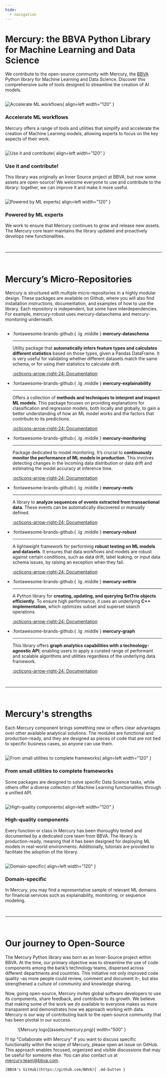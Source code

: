 ```yaml
---
hide:
  - navigation  
---
```


# Mercury: the BBVA Python Library for Machine Learning and Data Science

We contribute to the open-source community with Mercury, the [BBVA](https://www.bbva.es/en/) Python library for Machine Learning and Data Science. Discover this comprehensive suite of tools designed to streamline the creation of AI models.

<div style="height: 1px;"></div>

![Accelerate ML workflows](assets/index_1.png){ align=left width="120" }

### Accelerate ML workflows

Mercury offers a range of tools and utilities that simplify and accelerate the creation of Machine Learning models, allowing experts to focus on the key aspects of their work.

<div style="height: 1px;"></div>

![Use it and contribute](assets/index_2.png){ align=left width="120" }

### Use it and contribute!

This library was originally an Inner Source project at BBVA, but now some assets are open-source! We welcome everyone to use and contribute to the library: together, we can improve it and make it more useful.

<div style="height: 1px;"></div>

![Powered by ML experts](assets/index_3.png){ align=left width="120" }

### Powered by ML experts

We work to ensure that Mercury continues to grow and release new assets. The Mercury core team maintains the library updated and proactively develops new functionalities.

<div style="height: 15px;"></div>

<hr>

<div style="height: 15px;"></div>

# Mercury’s Micro-Repositories

Mercury is structured with multiple micro-repositories in a highly modular design. These packages are available on Github, where you will also find installation instructions, documentation, and examples of how to use the library. Each repository is independent, but some have interdependencies. For example, mercury-robust uses mercury-dataschema and mercury-monitoring underneath.

<div style="height: 1px;"></div>

<div class="grid cards" markdown>

-   :fontawesome-brands-github:{ .lg .middle } __mercury-dataschema__

    ---

    Utility package that **automatically infers feature types and calculates different statistics** based on those types, given a Pandas DataFrame. It is very useful for validating whether different datasets match the same schema, or for using their statistics to calculate drift.

    [:octicons-arrow-right-24: Documentation](https://bbva.github.io/mercury-dataschema/site/)

-   :fontawesome-brands-github:{ .lg .middle } __mercury-explainability__

    ---

    Offers a collection of **methods and techniques to interpret and inspect ML models**. This package focuses on providing explanations for classification and regression models, both locally and globally, to gain a better understanding of how an ML model works and the factors that contribute to its predictions.

    [:octicons-arrow-right-24: Documentation](https://bbva.github.io/mercury-explainability/site/)

-   :fontawesome-brands-github:{ .lg .middle } __mercury-monitoring__

    ---

    Package dedicated to model monitoring. It’s crucial to **continuously monitor the performance of ML models in production**. This involves detecting changes in the incoming data distribution or data drift and estimating the model accuracy at inference time.

    [:octicons-arrow-right-24: Documentation](https://bbva.github.io/mercury-monitoring/site/)

-   :fontawesome-brands-github:{ .lg .middle } __mercury-reels__

    ---

    A library to **analyze sequences of events extracted from transactional data**. These events can be automatically discovered or manually defined.

    [:octicons-arrow-right-24: Documentation](https://bbva.github.io/mercury-reels/)

-   :fontawesome-brands-github:{ .lg .middle } __mercury-robust__

    ---

    A lightweight framework for performing **robust testing on ML models and datasets**. It ensures that data workflows and models are robust against certain conditions, such as data drift, label leaking, or input data schema issues, by raising an exception when they fail.

    [:octicons-arrow-right-24: Documentation](https://bbva.github.io/mercury-robust/site/)

-   :fontawesome-brands-github:{ .lg .middle } __mercury-settrie__

    ---

    A Python library for **creating, updating, and querying SetTrie objects efficiently**. To ensure high performance, it uses an underlying **C++ implementation**, which optimizes subset and superset search operations.

    [:octicons-arrow-right-24: Documentation](https://bbva.github.io/mercury-settrie/)

-   :fontawesome-brands-github:{ .lg .middle } __mercury-graph__

    ---

    This library offers **graph analytics capabilities with a technology-agnostic API**, enabling users to apply a curated range of performant and scalable algorithms and utilities regardless of the underlying data framework.

    [:octicons-arrow-right-24: Documentation](https://bbva.github.io/mercury-graph/site/)

</div>

<div style="height: 15px;"></div>

<hr>

<div style="height: 15px;"></div>

# Mercury's strengths

Each Mercury component brings something new or offers clear advantages over other available analytical solutions. The modules are functional and production-ready, and they are designed as pieces of code that are not tied to specific business cases, so anyone can use them.

<div style="height: 1px;"></div>

![From small utilities to complete frameworks](assets/index_4.png){ align=left width="120" }

### From small utilities to complete frameworks

Some packages are designed to solve specific Data Science tasks, while others offer a diverse collection of Machine Learning functionalities through a unified API.

<div style="height: 1px;"></div>

![High-quality components](assets/index_5.png){ align=left width="120" }

### High-quality components

Every function or class in Mercury has been thoroughly tested and documented by a dedicated core team from BBVA. The library is production-ready, meaning that it has been designed for deploying ML models in real-world environments. Additionally, tutorials are provided to facilitate the adoption of the library.

<div style="height: 1px;"></div>

![Domain-specific](assets/index_6.png){ align=left width="120" }

### Domain-specific

In Mercury, you may find a representative sample of relevant ML domains for financial services such as explainability, monitoring, or sequence modeling.

<div style="height: 15px;"></div>

<hr>

<div style="height: 15px;"></div>

# Our journey to Open-Source

The Mercury Python library was born as an Inner-Source project within BBVA. At the time, our primary objective was to streamline the use of code components among the bank’s technology teams, dispersed across different departments and countries. This initiative not only improved code quality –as more people could review, comment and document it–, but also strengthened a culture of community and knowledge sharing.

Now, going open-source, Mercury invites global software developers to use its components, share feedback, and contribute to its growth. We believe that making some of the work we do available to everyone makes us more transparent and demonstrates how we approach working with data. Mercury is our way of contributing back to the open-source community that has been pivotal in our success.

<figure markdown="span">
  ![Mercury logo](assets/mercury.png){ width="500" }
</figure>

!!! tip "Collaborate with Mercury"
    If you want to discuss specific functionality within the scope of Mercury, please open an issue on GitHub. This approach enables focused, organized and visible discussions that may be useful for someone else. You can also contact us at [mercury.team@bbva.com](mailto:mercury.team@bbva.com).

    [BBVA's GitHub](https://github.com/BBVA){ .md-button }

<br>